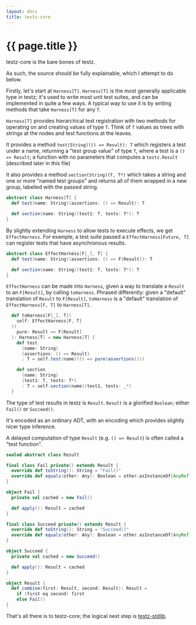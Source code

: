 ```yaml
---
layout: docs
title: testz-core
---
```


# {{ page.title }}

testz-core is the bare bones of testz.

As such, the source should be fully explainable, which I attempt to do below.

Firstly, let's start at `Harness[T]`. `Harness[T]` is the most generally
applicable type in testz; it's used to write most unit test suites, and can be
implemented in quite a few ways. A typical way to use it is by writing methods
that take `Harness[T]` for any `T`.

`Harness[T]` provides hierarchical test registration with two methods for
operating on and creating values of type `T`. Think of `T` values as trees
with strings at the nodes and test functions at the leaves.

It provides a method `test(String)(() => Result): T` which registers
a test under a name, returning a "test group value" of type `T`, where
a test is a `() => Result`; a function with no parameters that computes
a `testz.Result` (described later in this file)

It also provides a method `section(String)(T, T*)` which takes a string
and one or more "named test groups" and returns all of them wrapped in a
new group, labelled with the passed string.

```scala
abstract class Harness[T] {
  def test(name: String)(assertions: () => Result): T

  def section(name: String)(test1: T, tests: T*): T
}
```

By slightly extending `Harness` to allow tests to execute effects, we get
`EffectHarness`. For example, a test suite passed a `EffectHarness[Future, T]`
can register tests that have asynchronous results.

```scala
abstract class EffectHarness[F[_], T] {
  def test(name: String)(assertions: () => F[Result]): T

  def section(name: String)(test1: T, tests: T*): T
}
```

`EffectHarness` can be made into `Harness`, given a way to translate a `Result` to an
`F[Result]`, by calling `toHarness`. Phrased differently: given a "default"
translation of `Result` to `F[Result]`, `toHarness` is a "default" translation of
`EffectHarness[F, T]` to `Harness[T]`.

```scala
  def toHarness[F[_], T](
    self: EffectHarness[F, T]
  )(
    pure: Result => F[Result]
  ): Harness[T] = new Harness[T] {
    def test
      (name: String)
      (assertions: () => Result)
      : T = self.test(name)(() => pure(assertions()))

    def section
      (name: String)
      (test1: T, tests: T*)
      : T = self.section(name)(test1, tests: _*)
  }
```

The type of test results in testz is `Result`.
`Result` is a glorified `Boolean`; either `Fail()` or `Succeed()`.

It's encoded as an ordinary ADT, with an encoding which provides slightly nicer
type inference.

A delayed computation of type `Result` (e.g. `() => Result`) is often called
a "test function".

```scala
sealed abstract class Result

final class Fail private() extends Result {
  override def toString(): String = "Fail()"
  override def equals(other: Any): Boolean = other.asInstanceOf[AnyRef] eq this
}

object Fail {
  private val cached = new Fail()

  def apply(): Result = cached
}

final class Succeed private() extends Result {
  override def toString(): String = "Succeed()"
  override def equals(other: Any): Boolean = other.asInstanceOf[AnyRef] eq this
}

object Succeed {
  private val cached = new Succeed()

  def apply(): Result = cached
}

object Result {
  def combine(first: Result, second: Result): Result =
    if (first eq second) first
    else Fail()
}
```

That's all there is to testz-core; the logical next step is
[testz-stdlib](./03-stdlib.md).
